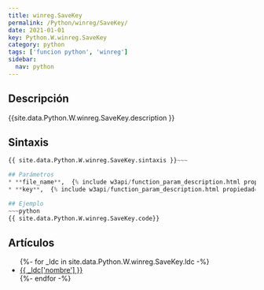 ```yaml
---
title: winreg.SaveKey
permalink: /Python/winreg/SaveKey/
date: 2021-01-01
key: Python.W.winreg.SaveKey
category: python
tags: ['funcion python', 'winreg']
sidebar: 
  nav: python
---
```


## Descripción
{{site.data.Python.W.winreg.SaveKey.description }}

## Sintaxis
~~~python
{{ site.data.Python.W.winreg.SaveKey.sintaxis }}~~~

## Parámetros
* **file_name**,  {% include w3api/function_param_description.html propiedad=site.data.Python.W.winreg.SaveKey valor="file_name" %}
* **key**,  {% include w3api/function_param_description.html propiedad=site.data.Python.W.winreg.SaveKey valor="key" %}

## Ejemplo
~~~python
{{ site.data.Python.W.winreg.SaveKey.code}}
~~~

## Artículos
<ul>
{%- for _ldc in site.data.Python.W.winreg.SaveKey.ldc -%}
   <li>
       <a href="{{_ldc['url'] }}">{{ _ldc['nombre'] }}</a>
   </li>
{%- endfor -%}
</ul>
